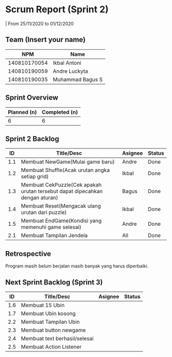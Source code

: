 # Scrum Report (Sprint 2)
| From 25/11/2020 to 01/12/2020

## Team (Insert your name)
| NPM           | Name           |
| ------------- |----------------|
| 140810170054  |Ikbal Antoni    |
| 140810190059  |Andre Luckyta   |
| 140810190035  |Muhammad Bagus S|

## Sprint Overview
| Planned (n)   | Completed (n) |
| ------------- |-------------- |
|    6          |  6            |

## Sprint 2 Backlog
| ID  | Title/Desc | Asignee | Status |
| --- | ---------- | ------- | ------ |
| 1.1 | Membuat NewGame(Mulai game baru) | Andre | Done  |
| 1.2 | Membuat Shuffle(Acak urutan angka setiap grid) | Ikbal | Done |
| 1.3 | Membuat CekPuzzle(Cek apakah urutan tersebut dapat dipecahkan dengan aturan) | Bagus | Done |
| 1.4 | Membuat Reset(Mengacak ulang urutan dari puzzle) | Ikbal | Done |
| 1.5 | Membuat EndGame(Kondisi yang memenuhi game selesai) | Andre |Done  |
| 2.1 | Membuat Tampilan Jendela | All | Done |

## Retrospective 
Program masih belum berjalan masih banyak yang harus diperbaiki.


## Next Sprint Backlog (Sprint 3)
| ID  | Title/Desc | Asignee | Status |
| --- | ---------- | ------- | ------ |
| 1.6 | Membuat 15 Ubin  |  |  |
| 1.7 | Membuat Ubin kosong |  |  |
| 2.2 | Membuat Tampilan Ubin |  |  |
| 2.3 | Membuat button newgame |  |  |
| 2.4 | Membuat text berhasil/selesai |  |  |
| 2.5 | Membuat Action Listener |  |  |

